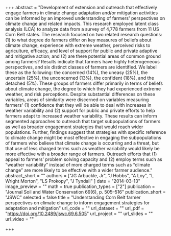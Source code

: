 +++
abstract = "Development of extension and outreach that effectively engage farmers in climate change adaptation and/or mitigation activities can be informed by an improved understanding of farmers' perspectives on climate change and related impacts. This research employed latent class analysis (LCA) to analyze data from a survey of 4,778 farmers from 11 US Corn Belt states. The research focused on two related research questions: (1) to what degree do farmers differ on key measures of beliefs about climate change, experience with extreme weather, perceived risks to agriculture, efficacy, and level of support for public and private adaptive and mitigative action; and (2) are there potential areas of common ground among farmers? Results indicate that farmers have highly heterogeneous perspectives, and six distinct classes of farmers are identified. We label these as the following: the concerned (14%), the uneasy (25%), the uncertain (25%), the unconcerned (13%), the confident (18%), and the detached (5%). These groups of farmers differ primarily in terms of beliefs about climate change, the degree to which they had experienced extreme weather, and risk perceptions. Despite substantial differences on these variables, areas of similarity were discerned on variables measuring farmers' (1) confidence that they will be able to deal with increases in weather variability and (2) support for public and private efforts to help farmers adapt to increased weather variability. These results can inform segmented approaches to outreach that target subpopulations of farmers as well as broader engagement strategies that would reach wider populations. Further, findings suggest that strategies with specific reference to climate change might be most effective in engaging the subpopulations of farmers who believe that climate change is occurring and a threat, but that use of less charged terms such as weather variability would likely be more effective with a broader range of farmers. Outreach efforts that (1) appeal to farmers' problem solving capacity and (2) employ terms such as “weather variability” instead of more charged terms such as “climate change” are more likely to be effective with a wider farmer audience."
abstract_short = ""
authors = ["JG Arbuckle, Jr", "J Hobbs", "A Loy", "L Wright Morton", "LS Prokopy",  "J Tyndall"
]
date = "2014-03-13"
image_preview = ""
math = true
publication_types = ["2"]
publication = "Journal Soil and Water Conservation 69(6), p. 505–516"
publication_short = "JSWC"
selected = false
title = "Understanding Corn Belt farmer perspectives on climate change to inform engagement strategies for adaptation and mitigation"
url_code = ""
url_dataset = ""
url_pdf = "https://doi.org/10.2489/jswc.69.6.505"
url_project = ""
url_slides = ""
url_video = ""


+++

